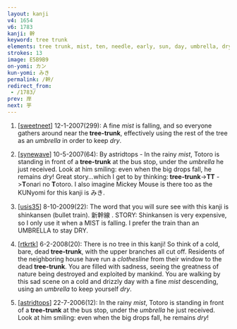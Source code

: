 ```yaml
---
layout: kanji
v4: 1654
v6: 1783
kanji: 幹
keyword: tree trunk
elements: tree trunk, mist, ten, needle, early, sun, day, umbrella, dry, clothesline, ten2, needle2
strokes: 13
image: E5B9B9
on-yomi: カン
kun-yomi: みき
permalink: /幹/
redirect_from:
 - /1783/
prev: 岸
next: 芋
---
```


1) [<a href="http://kanji.koohii.com/profile/sweetneet">sweetneet</a>] 12-1-2007(299): A fine <em>mist</em> is falling, and so everyone gathers around near the<strong> tree-trunk</strong>, effectively using the rest of the tree as an <em>umbrella</em> in order to keep <em>dry</em>.

2) [<a href="http://kanji.koohii.com/profile/synewave">synewave</a>] 10-5-2007(64): By astridtops - In the rainy <em>mist</em>, Totoro is standing in front of a<strong> tree-trunk</strong> at the bus stop, under the <em>umbrella</em> he just received. Look at him smiling: even when the big drops fall, he remains <em>dry</em>! Great story...which I get to by thinking:<strong> tree-trunk</strong>-&gt;<strong>TT</strong> -&gt;<strong>T</strong>onari no <strong>T</strong>otoro. I also imagine Mickey Mouse is there too as the KUNyomi for this kanji is みき.

3) [<a href="http://kanji.koohii.com/profile/usis35">usis35</a>] 8-10-2009(22): The word that you will sure see with this kanji is shinkansen (bullet train). 新幹線 . STORY: Shinkansen is very expensive, so I only use it when a MIST is falling. I prefer the train than an UMBRELLA to stay DRY.

4) [<a href="http://kanji.koohii.com/profile/rtkrtk">rtkrtk</a>] 6-2-2008(20): There is no tree in this kanji! So think of a cold, bare, dead<strong> tree-trunk</strong>, with the upper branches all cut off. Residents of the neighboring house have run a <em>clothesline</em> from their window to the dead<strong> tree-trunk</strong>. You are filled with sadness, seeing the greatness of nature being destroyed and exploited by mankind. You are walking by this sad scene on a cold and drizzly day with a fine <em>mist</em> descending, using an <em>umbrella</em> to keep yourself <em>dry</em>.

5) [<a href="http://kanji.koohii.com/profile/astridtops">astridtops</a>] 22-7-2006(12): In the rainy <em>mist</em>, Totoro is standing in front of a<strong> tree-trunk</strong> at the bus stop, under the <em>umbrella</em> he just received. Look at him smiling: even when the big drops fall, he remains <em>dry</em>!

